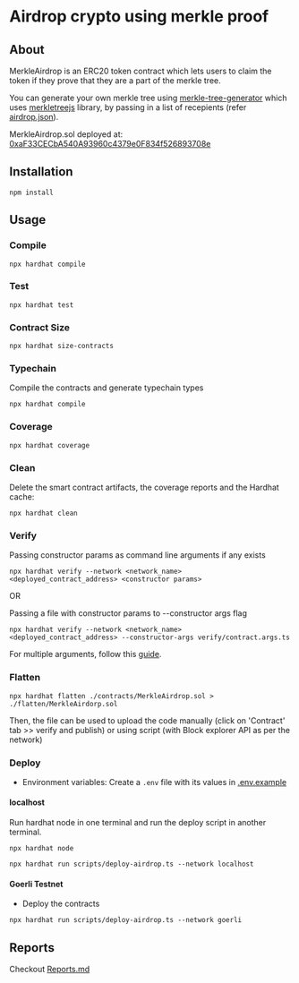 # Airdrop crypto using merkle proof

## About

<!-- add assumptions merkle root is immutable -->
MerkleAirdrop is an ERC20 token contract which lets users to claim the token if they prove that they are a part of the merkle tree.

You can generate your own merkle tree using [merkle-tree-generator](./scripts/merkle-tree-generator.ts) which uses [merkletreejs](https://www.npmjs.com/package/merkletreejs) library, by passing in a list of recepients (refer [airdrop.json](./airdrop.json)).

MerkleAirdrop.sol deployed at: [0xaF33CECbA540A93960c4379e0F834f526893708e](https://goerli.etherscan.io/address/0xaF33CECbA540A93960c4379e0F834f526893708e#code)

## Installation

```console
npm install
```

## Usage

### Compile

```console
npx hardhat compile
```

### Test

```console
npx hardhat test
```

### Contract Size

```console
npx hardhat size-contracts
```

### Typechain

Compile the contracts and generate typechain types

```console
npx hardhat compile
```

### Coverage

```console
npx hardhat coverage
```

### Clean

Delete the smart contract artifacts, the coverage reports and the Hardhat cache:

```console
npx hardhat clean
```

### Verify

Passing constructor params as command line arguments if any exists

```console
npx hardhat verify --network <network_name> <deployed_contract_address> <constructor params>
```

OR

Passing a file with constructor params to --constructor args flag

```console
npx hardhat verify --network <network_name> <deployed_contract_address> --constructor-args verify/contract.args.ts
```

For multiple arguments, follow this [guide](https://hardhat.org/plugins/nomiclabs-hardhat-etherscan.html#multiple-api-keys-and-alternative-block-explorers).

### Flatten

```console
npx hardhat flatten ./contracts/MerkleAirdrop.sol > ./flatten/MerkleAirdorp.sol
```

Then, the file can be used to upload the code manually (click on 'Contract' tab >> verify and publish) or using script (with Block explorer API as per the network)

### Deploy

- Environment variables: Create a `.env` file with its values in [.env.example](./.env.example)

#### localhost

Run hardhat node in one terminal and run the deploy script in another terminal.

```console
npx hardhat node
```

```console
npx hardhat run scripts/deploy-airdrop.ts --network localhost
```

#### Goerli Testnet

- Deploy the contracts

```console
npx hardhat run scripts/deploy-airdrop.ts --network goerli
```

## Reports

Checkout [Reports.md](./Reports.md)
